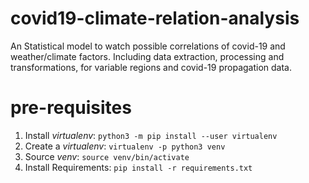 # covid19-climate-relation-analysis
An Statistical model to watch possible correlations of covid-19 and weather/climate factors. Including data extraction, processing and transformations, for variable regions and covid-19 propagation data. 

# pre-requisites

1. Install *virtualenv*: `python3 -m pip install --user virtualenv`
2. Create a *virtualenv*: `virtualenv -p python3 venv`
3. Source *venv*: `source venv/bin/activate`
4. Install Requirements: `pip install -r requirements.txt`
